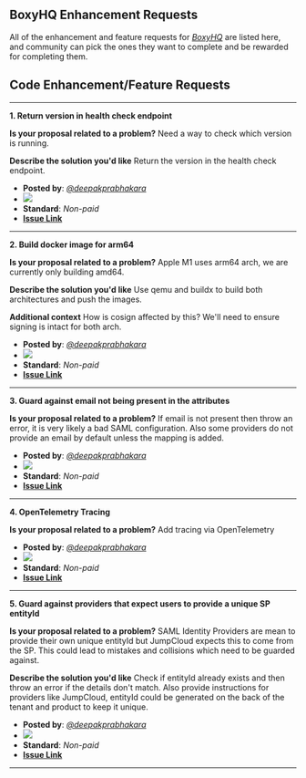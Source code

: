 ## BoxyHQ Enhancement Requests

All of the enhancement and feature requests for *[BoxyHQ](https://boxyhq.com/)* are listed here, and community can pick the ones they want to complete and be rewarded for completing them.

## Code Enhancement/Feature Requests
---

**1. Return version in health check endpoint**

**Is your proposal related to a problem?**
Need a way to check which version is running.

**Describe the solution you'd like**
Return the version in the health check endpoint.

  - **Posted by**: *[@deepakprabhakara](https://github.com/deepakprabhakara)*
  - <img src="https://img.shields.io/endpoint?url=https%3A%2F%2Faviyel-request-board.herokuapp.com%2Fboxyhq%2F142">
  - **Standard**: *Non-paid*
  - **[Issue Link](https://github.com/boxyhq/jackson/issues/142)**

---

**2. Build docker image for arm64**


**Is your proposal related to a problem?**
Apple M1 uses arm64 arch, we are currently only building amd64.

**Describe the solution you'd like**
Use qemu and buildx to build both architectures and push the images.

**Additional context**
How is cosign affected by this? We'll need to ensure signing is intact for both arch.

 - **Posted by**: *[@deepakprabhakara](https://github.com/deepakprabhakara)*
 - <img src="https://img.shields.io/endpoint?url=https%3A%2F%2Faviyel-request-board.herokuapp.com%2Fboxyhq%2F124">
 - **Standard**: *Non-paid*
 - **[Issue Link](https://github.com/boxyhq/jackson/issues/124)**

---

**3. Guard against email not being present in the attributes**

**Is your proposal related to a problem?**
If email is not present then throw an error, it is very likely a bad SAML configuration. Also some providers do not provide an email by default unless the mapping is added.
 
 - **Posted by**: *[@deepakprabhakara](https://github.com/deepakprabhakara)*
 - <img src="https://img.shields.io/endpoint?url=https%3A%2F%2Faviyel-request-board.herokuapp.com%2Fboxyhq%2F116">
 - **Standard**: *Non-paid*
 - **[Issue Link](https://github.com/boxyhq/jackson/issues/116)**

---

**4. OpenTelemetry Tracing**
 
**Is your proposal related to a problem?**
Add tracing via OpenTelemetry
 
 - **Posted by**: *[@deepakprabhakara](https://github.com/deepakprabhakara)*
 - <img src="https://img.shields.io/endpoint?url=https%3A%2F%2Faviyel-request-board.herokuapp.com%2Fboxyhq%2F112">
 - **Standard**: *Non-paid*
 - **[Issue Link](https://github.com/boxyhq/jackson/issues/112)**

---

**5. Guard against providers that expect users to provide a unique SP entityId**

**Is your proposal related to a problem?**
SAML Identity Providers are mean to provide their own unique entityId but JumpCloud expects this to come from the SP. This could lead to mistakes and collisions which need to be guarded against.

**Describe the solution you'd like**
Check if entityId already exists and then throw an error if the details don't match. Also provide instructions for providers like JumpCloud, entityId could be generated on the back of the tenant and product to keep it unique.
 
 - **Posted by**: *[@deepakprabhakara](https://github.com/deepakprabhakara)*
 - <img src="https://img.shields.io/endpoint?url=https%3A%2F%2Faviyel-request-board.herokuapp.com%2Fboxyhq%2F117">
 - **Standard**: *Non-paid*
 - **[Issue Link](https://github.com/boxyhq/jackson/issues/117)**

---

